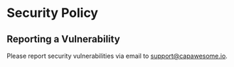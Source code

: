# Security Policy

## Reporting a Vulnerability

Please report security vulnerabilities via email to [support@capawesome.io](mailto:support@capawesome.io).
